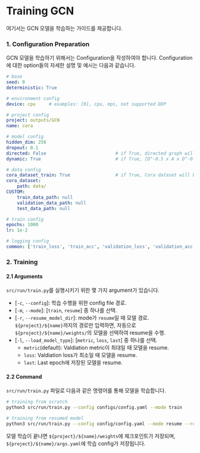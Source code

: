 # Training GCN
여기서는 GCN 모델을 학습하는 가이드를 제공합니다.

### 1. Configuration Preparation
GCN 모델을 학습하기 위해서는 Configuration을 작성하여야 합니다.
Configuration에 대한 option들의 자세한 설명 및 예시는 다음과 같습니다.

```yaml
# base
seed: 0
deterministic: True

# environment config
device: cpu     # examples: [0], cpu, mps, not supported DDP 

# project config
project: outputs/GCN
name: cora

# model config
hidden_dim: 256
dropout: 0.1
directed: False                          # if True, directed graph will be constructed.
dynamic: True                            # if True, [D^-0.5 x A x D^-0.5] will be used to normalize graph or [D^-1 x A] will be used.

# data config
cora_dataset_train: True                 # if True, Cora dataset will be loaded automatically.
cora_dataset:
    path: data/
CUSTOM:
    train_data_path: null
    validation_data_path: null
    test_data_path: null

# train config
epochs: 1000
lr: 1e-2

# logging config
common: ['train_loss', 'train_acc', 'validation_loss', 'validation_acc', 'lr']
```


### 2. Training
#### 2.1 Arguments
`src/run/train.py`를 실행시키기 위한 몇 가지 argument가 있습니다.
* [`-c`, `--config`]: 학습 수행을 위한 config file 경로.
* [`-m`, `--mode`]: [`train`, `resume`] 중 하나를 선택.
* [`-r`, `--resume_model_dir`]: mode가 `resume`일 때 모델 경로. `${project}/${name}`까지의 경로만 입력하면, 자동으로 `${project}/${name}/weights/`의 모델을 선택하여 resume을 수행.
* [`-l`, `--load_model_type`]: [`metric`, `loss`, `last`] 중 하나를 선택.
    * `metric`(default): Valdiation metric이 최대일 때 모델을 resume.
    * `loss`: Valdiation loss가 최소일 때 모델을 resume.
    * `last`: Last epoch에 저장된 모델을 resume.


#### 2.2 Command
`src/run/train.py` 파일로 다음과 같은 명령어를 통해 모델을 학습합니다.
```bash
# training from scratch
python3 src/run/train.py --config configs/config.yaml --mode train

# training from resumed model
python3 src/run/train.py --config config/config.yaml --mode resume --resume_model_dir ${project}/${name}
```
모델 학습이 끝나면 `${project}/${name}/weights`에 체크포인트가 저장되며, `${project}/${name}/args.yaml`에 학습 config가 저장됩니다.